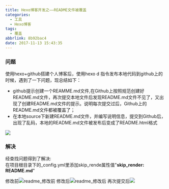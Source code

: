 ```yaml
---
title: Hexo博客开发之——README文件被覆盖
categories:
  - 工具
  - Hexo博客
tags:
  - 覆盖
abbrlink: 8b92bac4
date: 2017-11-13 15:43:35
---
```

### 问题
 使用hexo+github搭建个人博客后，使用hexo d 指令发布本地代码到github上的时候，遇到了一下问题，现总结如下：

-  github提示创建一个REAMME.md文件,在Github上按照规范创建好README.md文件，再次提交本地文件后发现README.md文件不见了，又出现了创建README.md文件的提示。说明每次提交过后，Github上的README.md文件都被覆盖了；
- 在本地source下新建README.md文件，并编写说明信息，提交到Github后，出现了乱码，本地的README.md文件被发布后变成了README.html格式	
<!--more-->
![][1]  

### 解决

经查找问题得到了解决:  
在项目根目录下的\_config.yml里添加skip_rende属性值"**skip_render: README.md**"

修改前![readme_修改前][2]
修改后![readme_修改后][3]
再次提交后![][4]



[1]:https://images.pgzxc.com/github_readme-messy.png
[2]:https://images.pgzxc.com/github_readme-modify-before.png 
[3]:https://images.pgzxc.com/github_readme-modify-after.png
[4]:https://images.pgzxc.com/gtihub_blog_readme.png